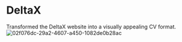 # DeltaX
Transformed the DeltaX website into a visually appealing CV format.
![02f076dc-29a2-4607-a450-1082de0b28ac](https://github.com/raheetech/DeltaX/assets/137060785/a61941a2-ec99-4b4b-8d79-d14664ad0077)
